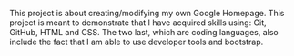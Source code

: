 This project is about creating/modifying my own Google Homepage.
This project is meant to demonstrate that I have acquired skills using: Git, GitHub, HTML and CSS.
The two last, which are coding languages, also include the fact that I am able to use developer tools and bootstrap.